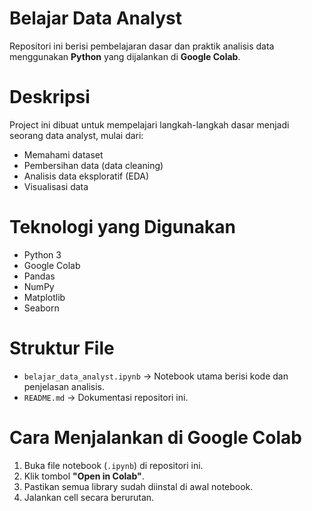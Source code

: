 # Belajar Data Analyst
Repositori ini berisi pembelajaran dasar dan praktik analisis data menggunakan **Python** yang dijalankan di **Google Colab**.

# Deskripsi
Project ini dibuat untuk mempelajari langkah-langkah dasar menjadi seorang data analyst, mulai dari:
- Memahami dataset
- Pembersihan data (data cleaning)
- Analisis data eksploratif (EDA)
- Visualisasi data

# Teknologi yang Digunakan
- Python 3
- Google Colab
- Pandas
- NumPy
- Matplotlib
- Seaborn

# Struktur File
- `belajar_data_analyst.ipynb` → Notebook utama berisi kode dan penjelasan analisis.
- `README.md` → Dokumentasi repositori ini.

# Cara Menjalankan di Google Colab
1. Buka file notebook (`.ipynb`) di repositori ini.
2. Klik tombol **"Open in Colab"**.
3. Pastikan semua library sudah diinstal di awal notebook.
4. Jalankan cell secara berurutan.

